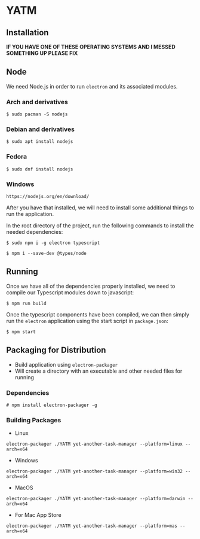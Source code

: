 # YATM

## Installation

**IF YOU HAVE ONE OF THESE OPERATING SYSTEMS AND I MESSED SOMETHING UP PLEASE FIX**

## Node

We need Node.js in order to run `electron` and its associated modules.

### Arch and derivatives

`$ sudo pacman -S nodejs`

### Debian and derivatives

`$ sudo apt install nodejs`

### Fedora

`$ sudo dnf install nodejs`

### Windows

`https://nodejs.org/en/download/`

After you have that installed, we will need to install some additional things to run the application.

In the root directory of the project, run the following commands to install the needed dependencies:

`$ sudo npm i -g electron typescript`

`$ npm i --save-dev @types/node`

## Running

Once we have all of the dependencies properly installed, we need to compile our Typescript modules down to javascript:

`$ npm run build`

Once the typescript components have been compiled, we can then simply run the `electron` application using the start script in `package.json`:

`$ npm start`

## Packaging for Distribution

- Build application using `electron-packager`
- Will create a directory with an executable and other needed files for running

### Dependencies

`# npm install electron-packager -g`

### Building Packages

- Linux

`electron-packager ./YATM yet-another-task-manager --platform=linux --arch=x64`

- Windows

`electron-packager ./YATM yet-another-task-manager --platform=win32 --arch=x64`

- MacOS

`electron-packager ./YATM yet-another-task-manager --platform=darwin --arch=x64`

- For Mac App Store

`electron-packager ./YATM yet-another-task-manager --platform=mas --arch=x64`
